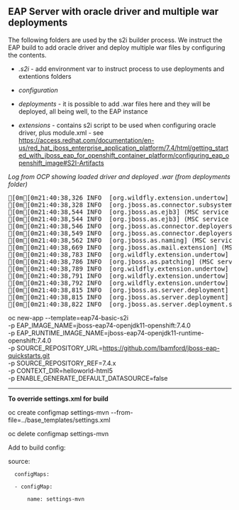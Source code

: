 ## EAP Server with oracle driver and multiple war deployments

The following folders are used by the s2i builder process. We instruct the EAP build to add oracle driver and deploy multiple war files by configuring the contents.

*  *.s2i* - add environment var to instruct process to use deployments and extentions folders

*  *configuration*

*  *deployments* - it is possible to add .war files here and they will be deployed, all being well, to the EAP instance

*  *extensions* - contains s2i script to be used when configuring oracle driver, plus module.xml - see https://access.redhat.com/documentation/en-us/red_hat_jboss_enterprise_application_platform/7.4/html/getting_started_with_jboss_eap_for_openshift_container_platform/configuring_eap_openshift_image#S2I-Artifacts


*Log from OCP showing loaded driver and deployed .war (from deployments folder)*
<pre>
[0m[0m21:40:38,326 INFO  [org.wildfly.extension.undertow] (MSC service thread 1-1) WFLYUT0003: Undertow 2.2.12.Final-redhat-00001 starting
[0m[0m21:40:38,328 INFO  [org.jboss.as.connector.subsystems.datasources] (ServerService Thread Pool -- 42) WFLYJCA0004: Deploying JDBC-compliant driver class oracle.jdbc.OracleDriver (version 11.2)
[0m[0m21:40:38,544 INFO  [org.jboss.as.ejb3] (MSC service thread 1-1) WFLYEJB0482: Strict pool mdb-strict-max-pool is using a max instance size of 4 (per class), which is derived from the number of CPUs on this host.
[0m[0m21:40:38,544 INFO  [org.jboss.as.ejb3] (MSC service thread 1-1) WFLYEJB0481: Strict pool slsb-strict-max-pool is using a max instance size of 16 (per class), which is derived from thread worker pool sizing.
[0m[0m21:40:38,546 INFO  [org.jboss.as.connector.deployers.jdbc] (MSC service thread 1-1) WFLYJCA0018: Started Driver service with driver-name = oracle
[0m[0m21:40:38,549 INFO  [org.jboss.as.connector.deployers.jdbc] (MSC service thread 1-1) WFLYJCA0018: Started Driver service with driver-name = h2
[0m[0m21:40:38,562 INFO  [org.jboss.as.naming] (MSC service thread 1-2) WFLYNAM0003: Starting Naming Service
[0m[0m21:40:38,669 INFO  [org.jboss.as.mail.extension] (MSC service thread 1-2) WFLYMAIL0001: Bound mail session [java:jboss/mail/Default]
[0m[0m21:40:38,783 INFO  [org.wildfly.extension.undertow] (MSC service thread 1-2) WFLYUT0012: Started server default-server.
[0m[0m21:40:38,786 INFO  [org.jboss.as.patching] (MSC service thread 1-2) WFLYPAT0050: JBoss EAP cumulative patch ID is: base, one-off patches include: none
[0m[0m21:40:38,789 INFO  [org.wildfly.extension.undertow] (MSC service thread 1-2) WFLYUT0006: Undertow HTTP listener default listening on 0.0.0.0:8080
[0m[0m21:40:38,791 INFO  [org.wildfly.extension.undertow] (MSC service thread 1-2) Queuing requests.
[0m[0m21:40:38,792 INFO  [org.wildfly.extension.undertow] (MSC service thread 1-2) WFLYUT0018: Host default-host starting
[0m[0m21:40:38,815 INFO  [org.jboss.as.server.deployment] (MSC service thread 1-2) WFLYSRV0027: Starting deployment of "ROOT.war" (runtime-name: "ROOT.war")
[0m[0m21:40:38,815 INFO  [org.jboss.as.server.deployment] (MSC service thread 1-1) WFLYSRV0027: Starting deployment of "helloworld.war" (runtime-name: "helloworld.war")
[0m[0m21:40:38,822 INFO  [org.jboss.as.server.deployment.scanner] (MSC service thread 1-1) WFLYDS0013: Started FileSystemDeploymentService for directory /opt/eap/standa
</pre>


oc new-app --template=eap74-basic-s2i \
 -p EAP_IMAGE_NAME=jboss-eap74-openjdk11-openshift:7.4.0 \
 -p EAP_RUNTIME_IMAGE_NAME=jboss-eap74-openjdk11-runtime-openshift:7.4.0 \
 -p SOURCE_REPOSITORY_URL=https://github.com/lbamford/jboss-eap-quickstarts.git \
 -p SOURCE_REPOSITORY_REF=7.4.x \
 -p CONTEXT_DIR=helloworld-html5 \
 -p ENABLE_GENERATE_DEFAULT_DATASOURCE=false
 
 
 
 
 ----------------------------------------------
 
 **To override settings.xml for build**
 
 oc create configmap settings-mvn --from-file=../base_templates/settings.xml
 
 oc delete configmap settings-mvn
 
 Add to build config:
 
 source:
 
      configMaps:
      
      - configMap:
      
          name: settings-mvn
 
 
 
